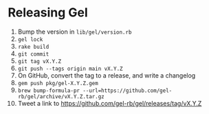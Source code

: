 # Releasing Gel

1. Bump the version in `lib/gel/version.rb`
1. `gel lock`
1. `rake build`
1. `git commit`
1. `git tag vX.Y.Z`
1. `git push --tags origin main vX.Y.Z`
1. On GitHub, convert the tag to a release, and write a changelog
1. `gem push pkg/gel-X.Y.Z.gem`
1. `brew bump-formula-pr --url=https://github.com/gel-rb/gel/archive/vX.Y.Z.tar.gz`
1. Tweet a link to https://github.com/gel-rb/gel/releases/tag/vX.Y.Z
